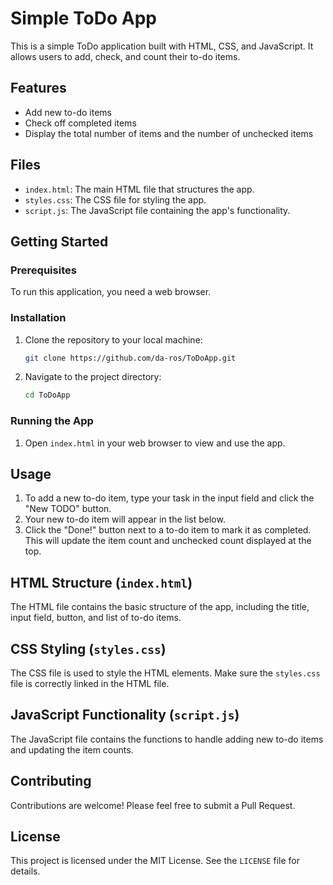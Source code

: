 # Simple ToDo App

This is a simple ToDo application built with HTML, CSS, and JavaScript. It allows users to add, check, and count their to-do items.

## Features

- Add new to-do items
- Check off completed items
- Display the total number of items and the number of unchecked items

## Files

- `index.html`: The main HTML file that structures the app.
- `styles.css`: The CSS file for styling the app.
- `script.js`: The JavaScript file containing the app's functionality.

## Getting Started

### Prerequisites

To run this application, you need a web browser.

### Installation

1. Clone the repository to your local machine:
    ```sh
    git clone https://github.com/da-ros/ToDoApp.git
    ```
2. Navigate to the project directory:
    ```sh
    cd ToDoApp
    ```

### Running the App

1. Open `index.html` in your web browser to view and use the app.

## Usage

1. To add a new to-do item, type your task in the input field and click the "New TODO" button.
2. Your new to-do item will appear in the list below.
3. Click the "Done!" button next to a to-do item to mark it as completed. This will update the item count and unchecked count displayed at the top.

## HTML Structure (`index.html`)

The HTML file contains the basic structure of the app, including the title, input field, button, and list of to-do items.

## CSS Styling (`styles.css`)

The CSS file is used to style the HTML elements. Make sure the `styles.css` file is correctly linked in the HTML file.

## JavaScript Functionality (`script.js`)

The JavaScript file contains the functions to handle adding new to-do items and updating the item counts.

## Contributing

Contributions are welcome! Please feel free to submit a Pull Request.

## License

This project is licensed under the MIT License. See the `LICENSE` file for details.
